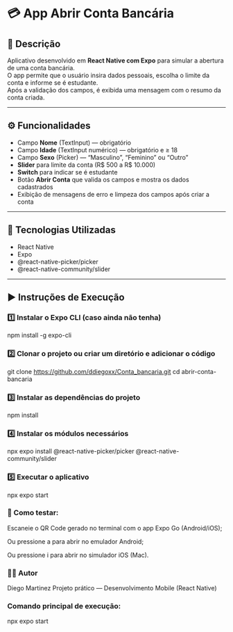 # 💳 App Abrir Conta Bancária

## 📘 Descrição
Aplicativo desenvolvido em **React Native com Expo** para simular a abertura de uma conta bancária.  
O app permite que o usuário insira dados pessoais, escolha o limite da conta e informe se é estudante.  
Após a validação dos campos, é exibida uma mensagem com o resumo da conta criada.

---

## ⚙️ Funcionalidades

- Campo **Nome** (TextInput) — obrigatório  
- Campo **Idade** (TextInput numérico) — obrigatório e ≥ 18  
- Campo **Sexo** (Picker) — “Masculino”, “Feminino” ou “Outro”  
- **Slider** para limite da conta (R$ 500 a R$ 10.000)  
- **Switch** para indicar se é estudante  
- Botão **Abrir Conta** que valida os campos e mostra os dados cadastrados  
- Exibição de mensagens de erro e limpeza dos campos após criar a conta  

---

## 🧩 Tecnologias Utilizadas

- React Native  
- Expo  
- @react-native-picker/picker  
- @react-native-community/slider  

---

## ▶️ Instruções de Execução

### 1️⃣ Instalar o Expo CLI (caso ainda não tenha)
npm install -g expo-cli

### 2️⃣ Clonar o projeto ou criar um diretório e adicionar o código

git clone https://github.com/ddiegoxx/Conta_bancaria.git
cd abrir-conta-bancaria

### 3️⃣ Instalar as dependências do projeto

npm install

### 4️⃣ Instalar os módulos necessários

npx expo install @react-native-picker/picker @react-native-community/slider

### 5️⃣ Executar o aplicativo

npx expo start

### 📱 Como testar:

Escaneie o QR Code gerado no terminal com o app Expo Go (Android/iOS);

Ou pressione a para abrir no emulador Android;

Ou pressione i para abrir no simulador iOS (Mac).

### 👨‍💻 Autor
Diego Martinez
Projeto prático — Desenvolvimento Mobile (React Native)

### Comando principal de execução:

npx expo start
